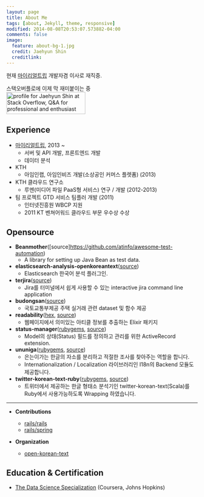 ```yaml
---
layout: page
title: About Me
tags: [about, Jekyll, theme, responsive]
modified: 2014-08-08T20:53:07.573882-04:00
comments: false
image:
  feature: about-bg-1.jpg
  credit: Jaehyun Shin
  creditlink:
---
```


현재 [마이리얼트립](https://www.myrealtrip.com) 개발자겸 이사로 재직중.

스택오버플로에 이제 막 재미붙이는 중  
<a href="http://stackoverflow.com/users/1306187/jaehyun-shin">
<img src="http://stackoverflow.com/users/flair/1306187.png" width="208" height="58" alt="profile for Jaehyun Shin at Stack Overflow, Q&amp;A for professional and enthusiast programmers" title="profile for Jaehyun Shin at Stack Overflow, Q&amp;A for professional and enthusiast programmers">
</a>


## Experience

* [마이리얼트립](https://www.myrealtrip.com), 2013 ~
  - 서버 및 API 개발, 프론트엔드 개발
  - 데이터 분석
* KTH
  - 아임인랩, 아임인비즈 개발(소상공인 커머스 플렛폼) (2013)
* KTH 클라우드 연구소
  - 루멘(미디어 파일 PaaS형 서비스) 연구 / 개발 (2012-2013)
* 팀 프로젝트 GTD 서비스 팀플러 개발 (2011)
  - 인터넷진흥원 WBCP 지원
  - 2011 KT 벤쳐어워드 클라우드 부문 우수상 수상


## Opensource
* **Beanmother**([source]https://github.com/atinfo/awesome-test-automation)
  * A library for setting up Java Bean as test data.
* **elasticsearch-analysis-openkoreantext**([source](https://github.com/open-korean-text/elasticsearch-analysis-openkoreantext))
  * Elasticsearch 한국어 분석 플러그인.
* **terjira**([source](https://github.com/keepcosmos/terjira))
  * Jira를 터미널에서 쉽게 사용할 수 있는 interactive jira command line application
* **budongsan**([source](https://github.com/keepcosmos/budongsan))
  * 국토교통부제공 주택 실거래 관련 dataset 및 함수 제공
* **readability**([hex](https://hex.pm/packages/readability), [source](https://github.com/keepcosmos/readability))
  * 웹페이지에서 의미있는 아티클 정보를 추출하는 Elixir 패키지
* **status-manager**([rubygems](https://rubygems.org/gems/status-manager), [source](https://github.com/keepcosmos/status-manager))
  * Model의 상태(Status) 필드를 정의하고 관리를 위한 ActiveRecord extension.
* **ununiga**([rubygems](https://rubygems.org/gems/ununiga), [source](https://github.com/keepcosmos/ununiga))
  * 은는이가는 한글의 자소를 분리하고 적절한 조사를 찾아주는 역할을 합니다.
  * Internationalization / Localization 라이브러리인 I18n의 Backend 모듈도 제공합니다.
* **twitter-korean-text-ruby**([rubygems](https://rubygems.org/gems/twitter-korean-text-ruby), [source](https://github.com/keepcosmos/twitter-korean-text-ruby))
  * 트위터에서 제공하는 한글 형태소 분석기인 twitter-korean-text(Scala)를 Ruby에서 사용가능하도록 Wrapping 하였습니다.

-----

* **Contributions**
	* [rails/rails](http://contributors.rubyonrails.org/contributors/jaehyun-shin/commits)
  * [rails/spring](https://github.com/rails/spring/pulls?q=is%3Apr+is%3Amerged+author%3Akeepcosmos)

* **Organization**
  * [open-korean-text](https://github.com/open-korean-text)

## Education & Certification
* [The Data Science Specialization](https://www.coursera.org/account/accomplishments/specialization/certificate/WK66NMAX97AL) (Coursera, Johns Hopkins)
